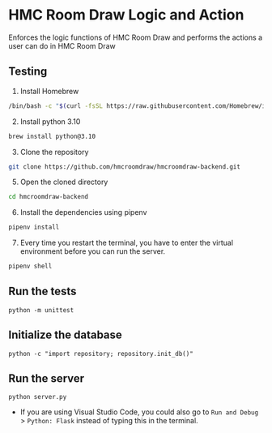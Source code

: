 # HMC Room Draw Logic and Action
Enforces the logic functions of HMC Room Draw and performs the actions a user can do in HMC Room Draw
## Testing
1. Install Homebrew
```bash
/bin/bash -c "$(curl -fsSL https://raw.githubusercontent.com/Homebrew/install/HEAD/install.sh)"
```
2. Install python 3.10
```bash
brew install python@3.10
```
3. Clone the repository
```bash
git clone https://github.com/hmcroomdraw/hmcroomdraw-backend.git
```
5. Open the cloned directory
```bash
cd hmcroomdraw-backend
```
6. Install the dependencies using pipenv
```bash
pipenv install
```
7. Every time you restart the terminal, you have to enter the virtual environment before you can run the server.
```bash
pipenv shell
```

## Run the tests
```
python -m unittest
```

## Initialize the database
```
python -c "import repository; repository.init_db()"
```

## Run the server
```
python server.py
```
- If you are using Visual Studio Code, you could also go to `Run and Debug` > `Python: Flask` instead of typing this in the terminal.
